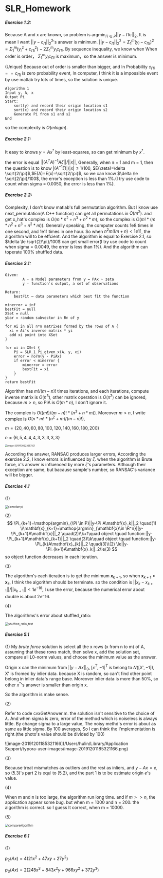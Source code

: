 # SLR_Homework

##### Exercise 1.2:

Because A and x are known, so problem is $\mathop{argmin}_{\Pi\in P}||y-\Pi c||_2$, It is mean I want $||y - c_\Pi||_2^2$'s answer is minimum. $||y-c_\Pi||_2^2 = \Sigma_1^m(y_i-c_{\Pi i})^2=\Sigma_1^m(y_i^2+c_{\Pi i}^2) -2\Sigma_1^m y_ic_{\Pi i}$. By sequence inequality, we know when When order is order， $\Sigma_1^my_ic_{\Pi i}$ is maximum，so the answer is minimum. 

(Unique) Because out of order is smaller than bigger, and In Probability $c_{\Pi i}==c_{\Pi j}$ is zero probability event,  In computer, I think it is a impossible event by use matlab try lots of times, so the solution is unique.

```
Algorithm 1
Input y, A, x
Output Pi
Start:
	sort(y) and record their origin location s1
	sort(c) and record their origin location s2
	Generate Pi from s1 and s2
End
```

so the complexity is $O(mlogm)$.

##### Exercise 2.1:

It easy to knows $y=Ax^*$ by least-squares, so can get minimum by $x^*$.

the error is equal $||(A^TA)^{-1}A\zeta||/||x||$, Generally, when n = 1 and m = 1, then the question is to know $|(A^{-1}\zeta)|/|x| \le 1/100$, $E(\zeta)=\delta \sqrt{2/\pi}$,$E(A)=E(x)=\sqrt{2/\pi}$, so we can know $\delta \le \sqrt{2/\pi}/100$, the error's exception is less than $1\%$.(I try use code to count when sigma = 0.0050, the error is less than $1\%%$).

##### Exercise 2.2:

Complexity, I don't know matlab's full permutation algorithm. But I know use next_permutation(A C++ function) can get all permutations in $O(m^2)$. and get x_hat's complex is $O(m*n^2+n^3+n^2*m)$, so the complex is $O(m!*(m*n^2+n^3+n^2*m))$. Generally speaking, the computer counts 1e8 times in one second, and 1e11 times in one hour. So when $n^2m!(m+n) < 1e11$, the algorithm will to be effcient. And the algorithm is equal to Exercise 2.1, so $\delta \le \sqrt{2/\pi}/100$ can get small error(I try use code to count when sigma = 0.0049, the error is less than $1\%%$). And the algorithm can toperate 100% shuffled data.



##### Exercise 3.1:

```
Given:
		A - a Model parameters from y = PAx + zeta
		y - function's output, a set of observations
		
Return:
    bestFit – data parameters which best fit the function

minerror = inf
bestFit = null
XSet = null
ybar = random subvector in Rn of y

for Ai in all n*n matrixes formed by the rows of A {
  xi = Ai's inverse matrix * yi
  add xi point into XSet
}

for xi in XSet {
	Pi = SLR_1_Pi_given_x(A, y, xi)
	error = norm(y - PiAx)
	if error < minerror {
		minerror = error
		bestFit = xi
	}
}
return bestFit
```

Algorithm has $m! / (m - n)!$ times iterations, and each iterations, compute inverse matrix is $O(n^3)$, other matrix operation is $O(n^2)$ can be ignored, because $m > n$, so PiA is $O(m*n)$, I don't ignore it.

The complex is $O((m!) / (m - n)! * (n^3 + n*m))$. Moreover $m > n$, I write complex is $O(n*m!*(n^2+m)/(m-n)!)$. 

$m=\{20,40,60,80,100,120,140,160,180,200\}$ 

$n=\{6,5,4,4,4,3,3,3,3,3\}$



<img src="/Users/hulin/Library/Application Support/typora-user-images/image-20191130223557501.png" alt="image-20191130223557501" style="zoom:50%;" />

According the answer, RANSAC produces larger errors,  According the exercise 2.2, I know errors is influenced by $\zeta$. when the algorithm is Brute force, x's answer is influenced by more $\zeta$'s parameters. Although their exception are same, but bacause sample's number, so RANSAC's variance will be bigger.

##### Exercise 4.1

(1)

<img src="/Users/hulin/Desktop/SLR_homework/Exercise(1).jpg" alt="Exercise(1)" style="zoom:67%;" />

(2)
$$
\Pi_{k+1}=\mathop{argmin}_{\Pi \in P}||y-\Pi A\mathbf{x}_k||_2 \quad(1) \\\mathbf{x}_{k+1}=\mathop{argmin}_{\mathbf{x}\in \R^n}||y-\Pi_{k+1}A\mathbf{x}||_2 \quad(2)\\k+1\quad object \quad function:||y-\Pi_{k+1}A\mathbf{x}_{k+1}||_2 \quad(3)\\k\quad object \quad function:||y-\Pi_{k}A\mathbf{x}_{k}||_2 \quad(3)\\(2) \le||y-\Pi_{k+1}A\mathbf{x}_k||_2\le(3)
$$
so object function decreases in each iteration.

(3)

The algorithm's each iteration is to get the minimum $\mathbf{x}_{k+1}$, so when $\mathbf{x}_{k+1}\approx\mathbf{x}_k$, I think the algorithm should be terminate. so the condition is  $||x_k-x_{k+1}||/||x_{k+1}|| < 1e^{-16}$, I use the error, because the numerical error about double is about $2e^-16$.

(4)

The algorithms's error about stuffled_ratio:

<img src="/Users/hulin/Desktop/SLR_homework/shuffled_ratio_test.jpg" alt="shuffled_ratio_test" style="zoom:67%;" />

##### Exercise 5.1

(1) My *brute force* solution is select all the x rows (x from n to m) of A, assuming that these rows match, then solve x, add the solution set, compare all L0-norm values, and choose the minimum value as the answer. 

Origin x can the minimum from $||y-Ax||_0$, $[x^T,-1]^T$ is belong to $N([X',-1])$, X' is fromed by inlier data.  because X is random, so can't find other point belong in inlier data's range base. Moreover inlier data is more than 50%, so other $x^*$'s answer is smaller than origin x.

So the algorithm is make sense.

(2)

Refer to code cvxGetAnswer.m. the solution isn't sensitive to the choice of $\lambda$. And when sigma is zero, error of the method which is noiseless is always little. By change sigma to a large value, The noisy methd's error is about as same as little sigma. By 100 averages,  So I can think the I'mplementation is right.(the photo's value should be divided by 100)

![image-20191201185321166](/Users/hulin/Library/Application Support/typora-user-images/image-20191201185321166.png)

(3)

Because treat mismatches as outliers and the rest as inliers, and $y-Ax=e$, so (5.3)'s part 2 is equl to (5.2), and the part 1 is to be estimate origin $e$'s value.

(4)

When m and n is too large, the algorithm run long time. and if $m >> n$, the application appear some bug. but when m = 1000 and n = 200. the algorithm is correct. so I guess It correct, when m = 10000.

(5)

<img src="/Users/hulin/Desktop/SLR_homework/compareAlgorithm.jpg" alt="compareAlgorithm" style="zoom:67%;" />

##### Exercise 6.1

(1)

$p_2(Ax)=4 (21 x^2 + 47 x y + 27 y^2)$

$p_3(Ax)=2(248 x^3 + 843 x^2 y + 966 x y^2 + 372 y^3)$